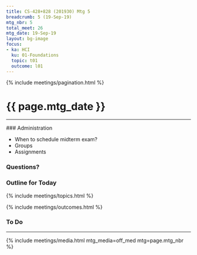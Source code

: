 ```yaml
---
title: CS-428+828 (201930) Mtg 5
breadcrumb: 5 (19-Sep-19)
mtg_nbr: 5
total_meet: 26
mtg_date: 19-Sep-19
layout: bg-image
focus:
- ka: HCI
  ku: 01-Foundations
  topic: t01
  outcome: l01
---
```

{% include meetings/pagination.html %}
<h1 class="text-center">{{ page.mtg_date }}</h1>
<hr />
### Administration

* When to schedule midterm exam?
* Groups
* Assignments

### Questions?

### Outline for Today

{% include meetings/topics.html %}

{% include meetings/outcomes.html %}

### To Do

<hr />
{% include meetings/media.html mtg_media=off_med mtg=page.mtg_nbr %}
